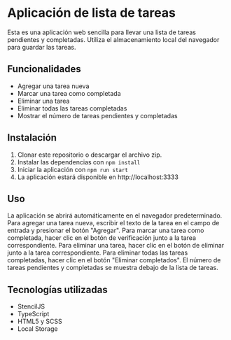 # Aplicación de lista de tareas

Esta es una aplicación web sencilla para llevar una lista de tareas pendientes y completadas. Utiliza el almacenamiento local del navegador para guardar las tareas.

## Funcionalidades

-   Agregar una tarea nueva
-   Marcar una tarea como completada
-   Eliminar una tarea
-   Eliminar todas las tareas completadas
-   Mostrar el número de tareas pendientes y completadas

## Instalación

1.  Clonar este repositorio o descargar el archivo zip.
2.  Instalar las dependencias con `npm install`
3.  Iniciar la aplicación con `npm run start`
4. La aplicación estará disponible en http://localhost:3333



## Uso

La aplicación se abrirá automáticamente en el navegador predeterminado. Para agregar una tarea nueva, escribir el texto de la tarea en el campo de entrada y presionar el botón "Agregar". Para marcar una tarea como completada, hacer clic en el botón de verificación junto a la tarea correspondiente. Para eliminar una tarea, hacer clic en el botón de eliminar junto a la tarea correspondiente. Para eliminar todas las tareas completadas, hacer clic en el botón "Eliminar completados". El número de tareas pendientes y completadas se muestra debajo de la lista de tareas.

## Tecnologías utilizadas

-   StencilJS 
-   TypeScript 
-   HTML5 y SCSS 
-   Local Storage 